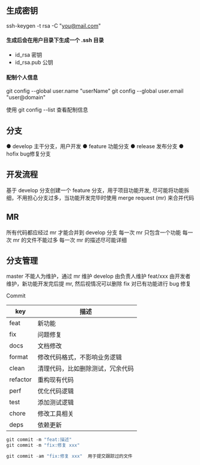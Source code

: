 

<!--

 * @Description: 
 * @Author: 李大玄
 * @Date: 2021-11-30 15:08:59
 * @FilePath: /admin-website-vue2/src/views/blog/standard/gitStandard.md
-->
## 生成密钥

ssh-keygen -t rsa -C "you@mail.com"

#### 生成后会在用户目录下生成一个 .ssh 目录

- id_rsa      密钥
- id_rsa.pub  公钥

#### 配制个人信息

git config --global user.name "userName"
git config --global user.email "user@domain"

使用 git config --list 查看配制信息

## 分支
● develop 主干分支，用户开发
● feature  功能分支
● release  发布分支
● hofix     bug修复分支

## 开发流程
基于 develop 分支创建一个 feature 分支，用于项目功能开发, 尽可能将功能拆细，不用担心分支过多，当功能开发完毕时使用 merge request (mr) 来合并代码

## MR
所有代码都应经过 mr 才能合并到 develop 分支
每一次 mr 只包含一个功能
每一次 mr 的文件不能过多
每一次 mr 的描述尽可能详细

## 分支管理

master   不能人为维护，通过 mr 维护
develop  由负责人维护
feat/xxx 由开发者维护，新功能开发完后提 mr, 然后视情况可以删除
fix         对已有功能进行 bug 修复

Commit

| key  | 描述   |
| ---- | ------ |
| feat | 新功能 |
| fix     | 问题修复        |
| docs     | 文档修改        |
| format     | 修改代码格式，不影响业务逻辑        |
| clean     | 清理代码，比如删除测试，冗余代码        |
| refactor     | 重构现有代码        |
| perf     | 优化代码逻辑        |
| test     | 添加测试逻辑        |
| chore     | 修改工具相关        |
| deps​     | 依赖更新        |
	
```js
git commit -m "feat:描述"
git commit -m "fix:修复 xxx"

git commit -am "fix:修复 xxx"  用于提交跟踪过的文件
```